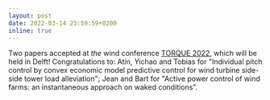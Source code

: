 ```yaml
---
layout: post
date: 2022-03-14 23:59:59+0200
inline: true
---
```


Two papers accepted at _the_ wind conference [TORQUE 2022](https://www.torque2022.eu/), which will be held in Delft! Congratulations to: Atin, Yichao and Tobias for "Individual pitch control by convex economic model predictive control for wind turbine side-side tower load alleviation"; Jean and Bart for "Active power control of wind farms: an instantaneous approach on waked conditions".
